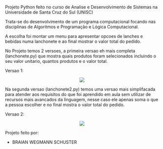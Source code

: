 Projeto Python feito no curso de Analise e Desenvolvimento de Sistemas na Universidade de Santa Cruz do Sul (UNISC)

Trata-se do desenvolvimento de um programa computacional focando nas disciplinas de Algoritmos e Programação e Lógica Computacional.

A escolha foi montar um menu para apresentar opcoes de lanches e bebidas numa lanchonete e ao final mostrar o valor total do pedido.

No Projeto temos 2 versoes, a primeira versao eh mais completa (lanchonete.py) que mostra quais produtos foram selecionados incluindo o seu valor unitario,
quantos produtos e o valor total.

Versao 1:

<div align="center">
    <img src="/../master/lanchonetev1.png"/>
</div>


Na segunda versao (lanchonete2.py) temos uma versao mais simplifacada para atender aos requisitos do que foi aprendido em aula sem utilizar de
recursos mais avancados da linguagem, nesse caso ele apenas soma o que a pessoa escolher e no final mostra o valor total do pedido.

Versao 2:

<div align="center">
    <img src="/../master/lanchonete2.png"/>
</div>

Projeto feito por:
* BRAIAN WEGMANN SCHUSTER
